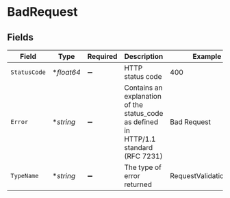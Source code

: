 # BadRequest


## Fields

| Field                                                                                 | Type                                                                                  | Required                                                                              | Description                                                                           | Example                                                                               |
| ------------------------------------------------------------------------------------- | ------------------------------------------------------------------------------------- | ------------------------------------------------------------------------------------- | ------------------------------------------------------------------------------------- | ------------------------------------------------------------------------------------- |
| `StatusCode`                                                                          | **float64*                                                                            | :heavy_minus_sign:                                                                    | HTTP status code                                                                      | 400                                                                                   |
| `Error`                                                                               | **string*                                                                             | :heavy_minus_sign:                                                                    | Contains an explanation of the status_code as defined in HTTP/1.1 standard (RFC 7231) | Bad Request                                                                           |
| `TypeName`                                                                            | **string*                                                                             | :heavy_minus_sign:                                                                    | The type of error returned                                                            | RequestValidationError                                                                |